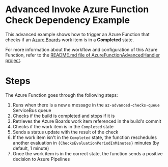 ﻿# Advanced Invoke Azure Function Check Dependency Example

This advanced example shows how to trigger an Azure Function that checks if an [Azure Boards](https://azure.microsoft.com/products/devops/boards/) work item is in a **Completed** state.

For more information about the workflow and configuration of this Azure Function, refer to the [README.md file of AzureFunctionAdvancedHandler project](../AzureFunctionAdvancedHandler/README.md).

# Steps

The Azure Function goes through the following steps:

1. Runs when there is a new a message in the `az-advanced-checks-queue` ServiceBus queue 
2. Checks if the build is completed and stops if it is
3. Retrieves the Azure Boards work item referenced in the build's commit
4. Checks if the work item is in the `Completed` state
5. Sends a status update with the result of the check
6. If the work item isn't in the `Completed` state, the function reschedules another evaluation in `{ChecksEvaluationPeriodInMinutes}` minutes (by default, 1 minute)
7. Once the work item is in the correct state, the function sends a positive decision to Azure Pipelines

